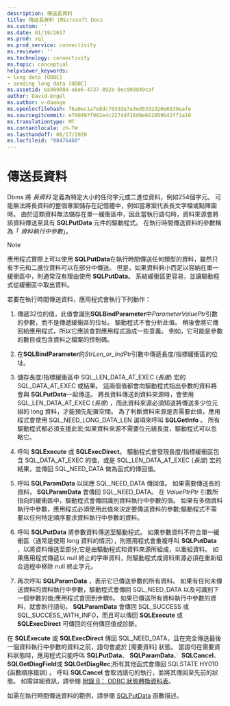 ```yaml
---
description: 傳送長資料
title: 傳送長資料 |Microsoft Docs
ms.custom: ''
ms.date: 01/19/2017
ms.prod: sql
ms.prod_service: connectivity
ms.reviewer: ''
ms.technology: connectivity
ms.topic: conceptual
helpviewer_keywords:
- long data [ODBC]
- sending long data [ODBC]
ms.assetid: ea989084-a8e6-4737-892e-9ec99dd49caf
author: David-Engel
ms.author: v-daenge
ms.openlocfilehash: f6a0ec1a7e8dc703d3e7a3ed5332d20e6539eafe
ms.sourcegitcommit: e700497f962e4c2274df16d9e651059b42ff1a10
ms.translationtype: MT
ms.contentlocale: zh-TW
ms.lasthandoff: 08/17/2020
ms.locfileid: "88476460"
---
```

# <a name="sending-long-data"></a>傳送長資料
Dbms 將 *長資料* 定義為特定大小的任何字元或二進位資料，例如254個字元。 可能無法將長資料的整個專案儲存在記憶體中，例如當專案代表長文字檔或點陣圖時。 由於這類資料無法儲存在單一緩衝區中，因此當執行語句時，資料來源會將該資料傳送至具有 **SQLPutData** 元件的驅動程式。 在執行時間傳送資料的參數稱為「 *資料執行中參數*」。  
  
> [!NOTE]  
>  應用程式實際上可以使用 **SQLPutData**在執行時間傳送任何類型的資料，雖然只有字元和二進位資料可以在部分中傳送。 但是，如果資料夠小而足以容納在單一緩衝區中，則通常沒有理由使用 **SQLPutData**。 系結緩衝區更容易，並讓驅動程式從緩衝區中取出資料。  
  
 若要在執行時間傳送資料，應用程式會執行下列動作：  
  
1.  傳遞32位的值，此值會識別**SQLBindParameter**中*ParameterValuePtr*引數的參數，而不是傳遞緩衝區的位址。 驅動程式不會分析此值。 稍後會將它傳回給應用程式，所以它應該會對應用程式造成一些意義。 例如，它可能是參數的數目或包含資料之檔案的控制碼。  
  
2.  在**SQLBindParameter**的*StrLen_or_IndPtr*引數中傳遞長度/指標緩衝區的位址。  
  
3.  儲存長度/指標緩衝區中 SQL_LEN_DATA_AT_EXEC (*長度*) 宏的 SQL_DATA_AT_EXEC 或結果。 這兩個值都會向驅動程式指出參數的資料將會與 **SQLPutData**一起傳送。 將長資料傳送到資料來源時，會使用 SQL_LEN_DATA_AT_EXEC (*長度*) ，而此資料來源必須知道將傳送多少位元組的 long 資料，才能預先配置空間。 為了判斷資料來源是否需要此值，應用程式會使用 SQL_NEED_LONG_DATA_LEN 選項來呼叫 **SQLGetInfo** 。 所有驅動程式都必須支援此宏;如果資料來源不需要位元組長度，驅動程式可以忽略它。  
  
4.  呼叫 **SQLExecute** 或 **SQLExecDirect**。 驅動程式會發現長度/指標緩衝區包含 SQL_DATA_AT_EXEC 的值，或是 SQL_LEN_DATA_AT_EXEC (*長度*) 宏的結果，並傳回 SQL_NEED_DATA 做為函式的傳回值。  
  
5.  呼叫 **SQLParamData** 以回應 SQL_NEED_DATA 傳回值。 如果需要傳送長的資料， **SQLParamData** 會傳回 SQL_NEED_DATA。 在 *ValuePtrPtr* 引數所指向的緩衝區中，驅動程式會傳回識別資料執行中參數的值。 如果有多個資料執行中參數，應用程式必須使用此值來決定要傳送資料的參數;驅動程式不需要以任何特定順序要求資料執行中參數的資料。  
  
6.  呼叫 **SQLPutData** 將參數資料傳送至驅動程式。 如果參數資料不符合單一緩衝區（通常是使用 long 資料的情況），則應用程式會重複呼叫 **SQLPutData** ，以將資料傳送至部分;它是由驅動程式和資料來源所組成，以重組資料。 如果應用程式傳遞以 null 終止的字串資料，則驅動程式或資料來源必須在重新組合過程中移除 null 終止字元。  
  
7.  再次呼叫 **SQLParamData** ，表示它已傳送參數的所有資料。 如果有任何未傳送資料的資料執行中參數，驅動程式會傳回 SQL_NEED_DATA 以及可識別下一個參數的值;應用程式會回到步驟6。 如果已傳送所有資料執行中參數的資料，就會執行語句。 **SQLParamData** 會傳回 SQL_SUCCESS 或 SQL_SUCCESS_WITH_INFO，而且可以傳回 **SQLExecute** 或 **SQLExecDirect** 可傳回的任何傳回值或診斷。  
  
 在 **SQLExecute** 或 **SQLExecDirect** 傳回 SQL_NEED_DATA，且在完全傳送最後一個資料執行中參數的資料之前，語句會處於 [需要資料] 狀態。 當語句在需要資料狀態時，應用程式只能呼叫 **SQLPutData**、 **SQLParamData**、 **SQLCancel**、 **SQLGetDiagField**或 **SQLGetDiagRec**;所有其他函式會傳回 SQLSTATE HY010 (函數順序錯誤) 。 呼叫 **SQLCancel** 會取消語句的執行，並將其傳回至先前的狀態。 如需詳細資訊，請參閱 [附錄 B： ODBC 狀態轉換資料表](../../../odbc/reference/appendixes/appendix-b-odbc-state-transition-tables.md)。  
  
 如需在執行時間傳送資料的範例，請參閱 [SQLPutData](../../../odbc/reference/syntax/sqlputdata-function.md) 函數描述。
